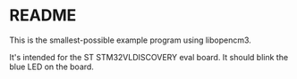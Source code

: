 # README

This is the smallest-possible example program using libopencm3.

It's intended for the ST STM32VLDISCOVERY eval board. It should blink
the blue LED on the board.

